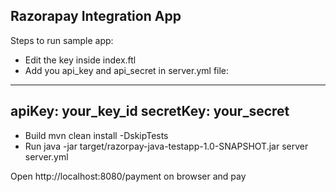 ## Razorapay Integration App 

Steps to run sample app:

- Edit the key inside index.ftl
- Add you api_key and api_secret in server.yml file:
---------------------------------
apiKey: your_key_id
secretKey: your_secret
---------------------------------
- Build 
mvn clean install -DskipTests
- Run 
java -jar target/razorpay-java-testapp-1.0-SNAPSHOT.jar server server.yml

Open http://localhost:8080/payment on browser and pay
